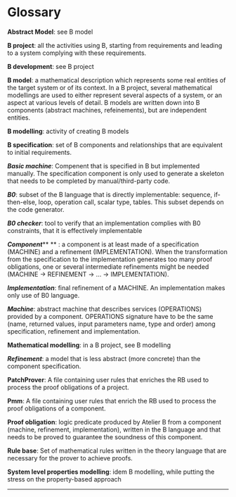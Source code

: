 # Glossary

**Abstract Model**: see B model

**B project**: all the activities using B, starting from requirements and leading to a system complying with these requirements.

**B development**: see B project

**B model**: a mathematical description which represents some real entities of the target system or of its context. In a B project, several mathematical modellings are used to either represent several aspects of a system, or an aspect at various levels of detail. B models are written down into B components (abstract machines, refeinements), but are independent entities.

**B modelling**: activity of creating B models

**B specification**: set of B components and relationships that are equivalent to initial requirements.

_**Basic machine**_: Compenent that is specified in B but implemented manually. The specification component is only used to generate a skeleton that needs to be completed by manual/third-party code.

_**B0**_: subset of the B language that is directly implementable: sequence, if-then-else, loop, operation call, scalar type, tables. This subset depends on the code generator.

_**B0 checker**_: tool to verify that an implementation complies with B0 constraints, that it is effectively implementable

_**Component**_** ** : a component is at least made of a specification (MACHINE) and a refinement (IMPLEMENTATION). When the transformation from the specification to the implementation generates too many proof obligations, one or several intermediate refinements might be needed (MACHINE -> REFINEMENT -> ... -> IMPLEMENTATION).

_**Implementation**_: final refinement of a MACHINE. An implementation makes only use of B0 language.

_**Machine**_: abstract machine that describes services (OPERATIONS) provided by a component. OPERATIONS signature have to be the same (name, returned values, input parameters name, type and order) among specification, refinement and implementation.

**Mathematical modelling**: in a B project, see B modelling

_**Refinement**_: a model that is less abstract (more concrete) than the component specification.

**PatchProver**: A file containing user rules that enriches the RB used to process the proof obligations of a project.

**Pmm**: A file containing user rules that enrich the RB used to process the proof obligations of a component.

**Proof obligation**: logic predicate produced by Atelier B from a component (machine, refinement, implementation), written in the B language and that needs to be proved to guarantee the soundness of this component.

**Rule base**: Set of mathematical rules written in the theory language that are necessary for the prover to achieve proofs.

**System level properties modelling**: idem B modelling, while putting the stress on the property-based approach

****
